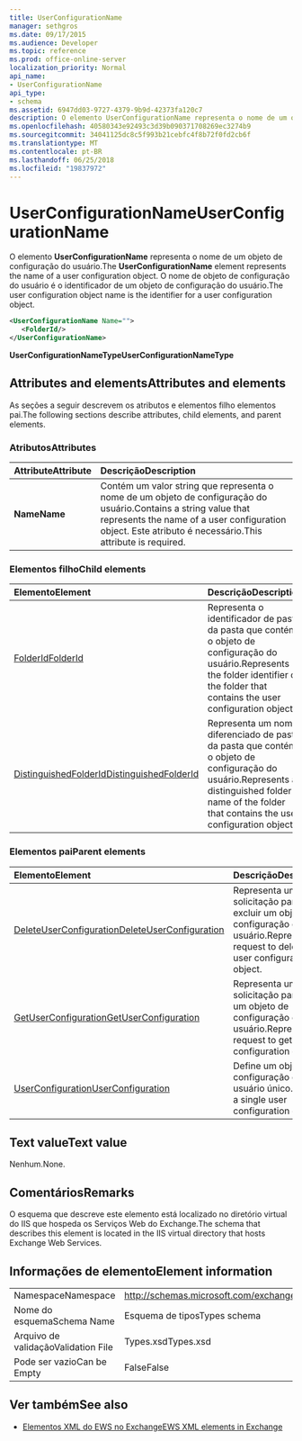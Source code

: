 ```yaml
---
title: UserConfigurationName
manager: sethgros
ms.date: 09/17/2015
ms.audience: Developer
ms.topic: reference
ms.prod: office-online-server
localization_priority: Normal
api_name:
- UserConfigurationName
api_type:
- schema
ms.assetid: 6947dd03-9727-4379-9b9d-42373fa120c7
description: O elemento UserConfigurationName representa o nome de um objeto de configuração do usuário. O nome de objeto de configuração do usuário é o identificador de um objeto de configuração do usuário.
ms.openlocfilehash: 40580343e92493c3d39b090371708269ec3274b9
ms.sourcegitcommit: 34041125dc8c5f993b21cebfc4f8b72f0fd2cb6f
ms.translationtype: MT
ms.contentlocale: pt-BR
ms.lasthandoff: 06/25/2018
ms.locfileid: "19837972"
---
```

# <a name="userconfigurationname"></a><span data-ttu-id="b510d-104">UserConfigurationName</span><span class="sxs-lookup"><span data-stu-id="b510d-104">UserConfigurationName</span></span>

<span data-ttu-id="b510d-105">O elemento **UserConfigurationName** representa o nome de um objeto de configuração do usuário.</span><span class="sxs-lookup"><span data-stu-id="b510d-105">The **UserConfigurationName** element represents the name of a user configuration object.</span></span> <span data-ttu-id="b510d-106">O nome de objeto de configuração do usuário é o identificador de um objeto de configuração do usuário.</span><span class="sxs-lookup"><span data-stu-id="b510d-106">The user configuration object name is the identifier for a user configuration object.</span></span> 
  
```XML
<UserConfigurationName Name="">
   <FolderId/>
</UserConfigurationName>
```

 <span data-ttu-id="b510d-107">**UserConfigurationNameType**</span><span class="sxs-lookup"><span data-stu-id="b510d-107">**UserConfigurationNameType**</span></span>
## <a name="attributes-and-elements"></a><span data-ttu-id="b510d-108">Attributes and elements</span><span class="sxs-lookup"><span data-stu-id="b510d-108">Attributes and elements</span></span>

<span data-ttu-id="b510d-109">As seções a seguir descrevem os atributos e elementos filho elementos pai.</span><span class="sxs-lookup"><span data-stu-id="b510d-109">The following sections describe attributes, child elements, and parent elements.</span></span>
  
### <a name="attributes"></a><span data-ttu-id="b510d-110">Atributos</span><span class="sxs-lookup"><span data-stu-id="b510d-110">Attributes</span></span>

|<span data-ttu-id="b510d-111">**Attribute**</span><span class="sxs-lookup"><span data-stu-id="b510d-111">**Attribute**</span></span>|<span data-ttu-id="b510d-112">**Descrição**</span><span class="sxs-lookup"><span data-stu-id="b510d-112">**Description**</span></span>|
|:-----|:-----|
|<span data-ttu-id="b510d-113">**Name**</span><span class="sxs-lookup"><span data-stu-id="b510d-113">**Name**</span></span> <br/> |<span data-ttu-id="b510d-114">Contém um valor string que representa o nome de um objeto de configuração do usuário.</span><span class="sxs-lookup"><span data-stu-id="b510d-114">Contains a string value that represents the name of a user configuration object.</span></span> <span data-ttu-id="b510d-115">Este atributo é necessário.</span><span class="sxs-lookup"><span data-stu-id="b510d-115">This attribute is required.</span></span>  <br/> |
   
### <a name="child-elements"></a><span data-ttu-id="b510d-116">Elementos filho</span><span class="sxs-lookup"><span data-stu-id="b510d-116">Child elements</span></span>

|<span data-ttu-id="b510d-117">**Elemento**</span><span class="sxs-lookup"><span data-stu-id="b510d-117">**Element**</span></span>|<span data-ttu-id="b510d-118">**Descrição**</span><span class="sxs-lookup"><span data-stu-id="b510d-118">**Description**</span></span>|
|:-----|:-----|
|[<span data-ttu-id="b510d-119">FolderId</span><span class="sxs-lookup"><span data-stu-id="b510d-119">FolderId</span></span>](folderid.md) <br/> |<span data-ttu-id="b510d-120">Representa o identificador de pasta da pasta que contém o objeto de configuração do usuário.</span><span class="sxs-lookup"><span data-stu-id="b510d-120">Represents the folder identifier of the folder that contains the user configuration object.</span></span>  <br/> |
|[<span data-ttu-id="b510d-121">DistinguishedFolderId</span><span class="sxs-lookup"><span data-stu-id="b510d-121">DistinguishedFolderId</span></span>](distinguishedfolderid.md) <br/> |<span data-ttu-id="b510d-122">Representa um nome diferenciado de pasta da pasta que contém o objeto de configuração do usuário.</span><span class="sxs-lookup"><span data-stu-id="b510d-122">Represents a distinguished folder name of the folder that contains the user configuration object.</span></span>  <br/> |
   
### <a name="parent-elements"></a><span data-ttu-id="b510d-123">Elementos pai</span><span class="sxs-lookup"><span data-stu-id="b510d-123">Parent elements</span></span>

|<span data-ttu-id="b510d-124">**Elemento**</span><span class="sxs-lookup"><span data-stu-id="b510d-124">**Element**</span></span>|<span data-ttu-id="b510d-125">**Descrição**</span><span class="sxs-lookup"><span data-stu-id="b510d-125">**Description**</span></span>|
|:-----|:-----|
|[<span data-ttu-id="b510d-126">DeleteUserConfiguration</span><span class="sxs-lookup"><span data-stu-id="b510d-126">DeleteUserConfiguration</span></span>](deleteuserconfiguration.md) <br/> |<span data-ttu-id="b510d-127">Representa uma solicitação para excluir um objeto de configuração do usuário.</span><span class="sxs-lookup"><span data-stu-id="b510d-127">Represents a request to delete a user configuration object.</span></span>  <br/> |
|[<span data-ttu-id="b510d-128">GetUserConfiguration</span><span class="sxs-lookup"><span data-stu-id="b510d-128">GetUserConfiguration</span></span>](getuserconfiguration.md) <br/> |<span data-ttu-id="b510d-129">Representa uma solicitação para obter um objeto de configuração do usuário.</span><span class="sxs-lookup"><span data-stu-id="b510d-129">Represents a request to get a user configuration object.</span></span>  <br/> |
|[<span data-ttu-id="b510d-130">UserConfiguration</span><span class="sxs-lookup"><span data-stu-id="b510d-130">UserConfiguration</span></span>](userconfiguration.md) <br/> |<span data-ttu-id="b510d-131">Define um objeto de configuração de usuário único.</span><span class="sxs-lookup"><span data-stu-id="b510d-131">Defines a single user configuration object.</span></span>  <br/> |
   
## <a name="text-value"></a><span data-ttu-id="b510d-132">Text value</span><span class="sxs-lookup"><span data-stu-id="b510d-132">Text value</span></span>

<span data-ttu-id="b510d-133">Nenhum.</span><span class="sxs-lookup"><span data-stu-id="b510d-133">None.</span></span>
  
## <a name="remarks"></a><span data-ttu-id="b510d-134">Comentários</span><span class="sxs-lookup"><span data-stu-id="b510d-134">Remarks</span></span>

<span data-ttu-id="b510d-135">O esquema que descreve este elemento está localizado no diretório virtual do IIS que hospeda os Serviços Web do Exchange.</span><span class="sxs-lookup"><span data-stu-id="b510d-135">The schema that describes this element is located in the IIS virtual directory that hosts Exchange Web Services.</span></span>
  
## <a name="element-information"></a><span data-ttu-id="b510d-136">Informações de elemento</span><span class="sxs-lookup"><span data-stu-id="b510d-136">Element information</span></span>

|||
|:-----|:-----|
|<span data-ttu-id="b510d-137">Namespace</span><span class="sxs-lookup"><span data-stu-id="b510d-137">Namespace</span></span>  <br/> |http://schemas.microsoft.com/exchange/services/2006/types  <br/> |
|<span data-ttu-id="b510d-138">Nome do esquema</span><span class="sxs-lookup"><span data-stu-id="b510d-138">Schema Name</span></span>  <br/> |<span data-ttu-id="b510d-139">Esquema de tipos</span><span class="sxs-lookup"><span data-stu-id="b510d-139">Types schema</span></span>  <br/> |
|<span data-ttu-id="b510d-140">Arquivo de validação</span><span class="sxs-lookup"><span data-stu-id="b510d-140">Validation File</span></span>  <br/> |<span data-ttu-id="b510d-141">Types.xsd</span><span class="sxs-lookup"><span data-stu-id="b510d-141">Types.xsd</span></span>  <br/> |
|<span data-ttu-id="b510d-142">Pode ser vazio</span><span class="sxs-lookup"><span data-stu-id="b510d-142">Can be Empty</span></span>  <br/> |<span data-ttu-id="b510d-143">False</span><span class="sxs-lookup"><span data-stu-id="b510d-143">False</span></span>  <br/> |
   
## <a name="see-also"></a><span data-ttu-id="b510d-144">Ver também</span><span class="sxs-lookup"><span data-stu-id="b510d-144">See also</span></span>



- [<span data-ttu-id="b510d-145">Elementos XML do EWS no Exchange</span><span class="sxs-lookup"><span data-stu-id="b510d-145">EWS XML elements in Exchange</span></span>](ews-xml-elements-in-exchange.md)

